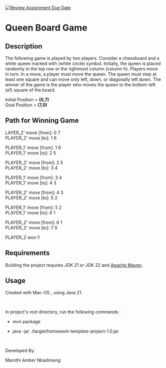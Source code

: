 [![Review Assignment Due Date](https://classroom.github.com/assets/deadline-readme-button-24ddc0f5d75046c5622901739e7c5dd533143b0c8e959d652212380cedb1ea36.svg)](https://classroom.github.com/a/f0r53tPY)

# Queen Board Game

## Description

The following game is played by two players. Consider a chessboard and a white queen marked with (white circle) symbol. Initially, the queen is placed randomly in the top row or the rightmost column (column h). Players move in turn. In a move, a player must move the queen. The queen must step at least one square and can move only left, down, or diagonally left down. The winner of the game is the player who moves the queen to the bottom-left (a1) square of the board.



Initial Position = **(0,7)**\
Goal Position = **(7,0)**

## Path for Winning Game


LAYER_2' move [from]: 0 7\
PLAYER_2' move [to]: 1 6

PLAYER_1' move [from]: 1 6\
PLAYER_1' move [to]: 2 5

PLAYER_2' move [from]: 2 5\
PLAYER_2' move [to]: 3 4

PLAYER_1' move [from]: 3 4\
PLAYER_1' move [to]: 4 3

PLAYER_2' move [from]: 4 3\
PLAYER_2' move [to]: 5 2

PLAYER_1' move [from]: 5 2\
PLAYER_1' move [to]: 6 1

PLAYER_2' move [from]: 6 1\
PLAYER_2' move [to]: 7 0

PLAYER_2 won !!


## Requirements
Building the project requires JDK 21 or JDK 22 and [Apache Maven](https://maven.apache.org/what-is-maven.html).
## Usage


Created with Mac-OS , using Java 21.

&nbsp;

 In project's root directory, run the following commands :

* mvn package

* java -jar ./target/homework-template-project-1.0.jar

&nbsp;



Developed By:

Marothi Amber Nkadimeng